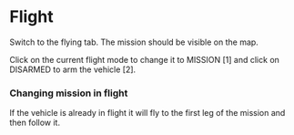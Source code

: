 # Flight

Switch to the flying tab. The mission should be visible on the map.

Click on the current flight mode to change it to MISSION [1] and click on DISARMED to arm the vehicle [2].

### Changing mission in flight
If the vehicle is already in flight it will fly to the first leg of the mission and then follow it.